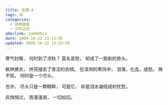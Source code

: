 ```yaml
---
title: 无题-8
tags: 诗
categories:
  - 诗情画意
  - 少时之作
abbrlink: 2a60d5ca
date: 2009-10-22 13:13:50
updated: 2009-10-22 13:13:50
---
```


寒气封喉，
何时到了凉秋？
莫名哀愁，
却成了一股新的势头。

枫林换衣，
终究褪去了青涩的衣绸。
在凛冽的寒风中，
泪落，化血，成愁。
殊不知，
何时是一个尽头。

也许，
尽头只是一颗眼眸，
可是它，
却是泪水凝结成的忧愁。

风悄悄过，
雨漫漫游，
一切如旧。